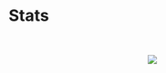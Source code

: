 # Stats

<p align=center>
  <br />
  <br />
  <img src="https://github-readme-stats.vercel.app/api/top-langs/?username=digaso&layout=compact&theme=tokyonight&langs_count=6" />
  <br />
  <br />
</p>
